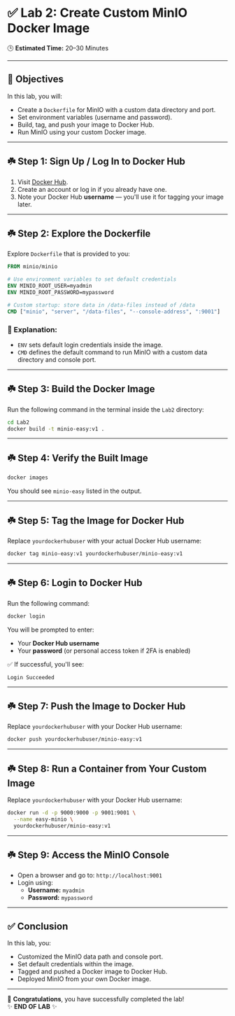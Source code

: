 
# ✅ Lab 2: Create Custom MinIO Docker Image

🕒 **Estimated Time:** 20–30 Minutes

---

## 🎯 Objectives

In this lab, you will:

- Create a `Dockerfile` for MinIO with a custom data directory and port.
- Set environment variables (username and password).
- Build, tag, and push your image to Docker Hub.
- Run MinIO using your custom Docker image.

---

## ☘️ Step 1: Sign Up / Log In to Docker Hub

1. Visit [Docker Hub](https://hub.docker.com).
2. Create an account or log in if you already have one.
3. Note your Docker Hub **username** — you'll use it for tagging your image later.

---

## ☘️ Step 2: Explore the Dockerfile

Explore `Dockerfile` that is provided to you:

```Dockerfile
FROM minio/minio

# Use environment variables to set default credentials
ENV MINIO_ROOT_USER=myadmin
ENV MINIO_ROOT_PASSWORD=mypassword

# Custom startup: store data in /data-files instead of /data
CMD ["minio", "server", "/data-files", "--console-address", ":9001"]
```

### 📌 Explanation:

- `ENV` sets default login credentials inside the image.
- `CMD` defines the default command to run MinIO with a custom data directory and console port.

---

## ☘️ Step 3: Build the Docker Image

Run the following command in the terminal inside the `Lab2` directory:

```bash
cd Lab2
docker build -t minio-easy:v1 .
```

---

## ☘️ Step 4: Verify the Built Image

```bash
docker images
```

You should see `minio-easy` listed in the output.

---

## ☘️ Step 5: Tag the Image for Docker Hub

Replace `yourdockerhubuser` with your actual Docker Hub username:

```bash
docker tag minio-easy:v1 yourdockerhubuser/minio-easy:v1
```

---

## ☘️ Step 6: Login to Docker Hub

Run the following command:

```bash
docker login
```

You will be prompted to enter:

- Your **Docker Hub username**
- Your **password** (or personal access token if 2FA is enabled)

✅ If successful, you'll see:
```
Login Succeeded
```

---

## ☘️ Step 7: Push the Image to Docker Hub

Replace `yourdockerhubuser` with your Docker Hub username:

```bash
docker push yourdockerhubuser/minio-easy:v1
```

---

## ☘️ Step 8: Run a Container from Your Custom Image

Replace `yourdockerhubuser` with your Docker Hub username:

```bash
docker run -d -p 9000:9000 -p 9001:9001 \
  --name easy-minio \
  yourdockerhubuser/minio-easy:v1
```

---

## ☘️ Step 9: Access the MinIO Console

- Open a browser and go to: `http://localhost:9001`
- Login using:
  - **Username:** `myadmin`
  - **Password:** `mypassword`

---

## ✅ Conclusion

In this lab, you:

- Customized the MinIO data path and console port.
- Set default credentials within the image.
- Tagged and pushed a Docker image to Docker Hub.
- Deployed MinIO from your own Docker image.

---

🎉 **Congratulations**, you have successfully completed the lab!  
✨ **END OF LAB** ✨
